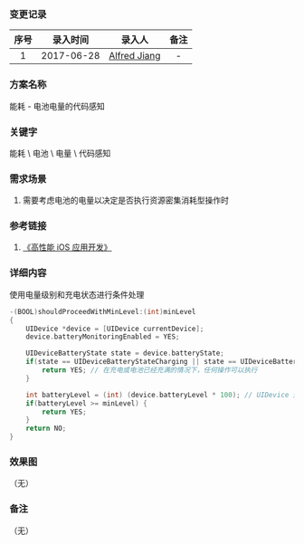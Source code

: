 ### 变更记录

| 序号 | 录入时间 | 录入人 | 备注 |
|:--------:|:--------:|:--------:|:--------:|
| 1 | 2017-06-28 | [Alfred Jiang](https://github.com/viktyz) | - |

### 方案名称

能耗 - 电池电量的代码感知

### 关键字

能耗 \ 电池 \ 电量 \ 代码感知

### 需求场景

1. 需要考虑电池的电量以决定是否执行资源密集消耗型操作时

### 参考链接

1. [《高性能 iOS 应用开发》](https://book.douban.com/subject/27013752/)

### 详细内容

使用电量级别和充电状态进行条件处理

```objective-c
-(BOOL)shouldProceedWithMinLevel:(int)minLevel
{
	UIDevice *device = [UIDevice currentDevice];
	device.batteryMonitoringEnabled = YES;

	UIDeviceBatteryState state = device.batteryState;
	if(state == UIDeviceBatteryStateCharging || state == UIDeviceBatteryStateFull) {
		return YES;	// 在充电或电池已经充满的情况下，任何操作可以执行
	}

	int batteryLevel = (int) (device.batteryLevel * 100); // UIDevice 返回的 batteryLevel 的范围在 0.00 ~ 1.00 之间
	if(batteryLevel >= minLevel) {
		return YES;
	}
	return NO;
}
```

### 效果图
（无）

### 备注
（无）